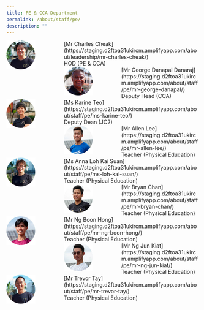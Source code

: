```yaml
---
title: PE & CCA Department
permalink: /about/staff/pe/
description: ""
---
```

<div>  
<div style="float: left">  
<img src="/images/PE-Charles-Cheak_s-1.jpg" 
    style="width:50%">
</div>  
<div></div>  
</div>	
[Mr Charles Cheak](https://staging.d2ftoa31ukircm.amplifyapp.com/about/leadership/mr-charles-cheak/)
<br>
HOD (PE & CCA)

<div>  
<div style="float: left">  
<img src="/images/PE-George-Danapal_s.jpg" 
    style="width:50%">
</div>  
<div></div>  
</div>	
[Mr George Danapal Danaraj](https://staging.d2ftoa31ukircm.amplifyapp.com/about/staff/pe/mr-george-danapal/)
<br>
Deputy Head (CCA)

<div>  
<div style="float: left">  
<img src="/images/PE-Karine-Teo_s.jpg" 
    style="width:50%">
</div>  
<div></div>  
</div>	
[Ms Karine Teo](https://staging.d2ftoa31ukircm.amplifyapp.com/about/staff/pe/ms-karine-teo/)
<br>
Deputy Dean (JC2)

<div>  
<div style="float: left">  
<img src="/images/PE-Allen-Lee_s.jpg" 
    style="width:50%">
</div>  
<div></div>  
</div>	
[Mr Allen Lee](https://staging.d2ftoa31ukircm.amplifyapp.com/about/staff/pe/mr-allen-lee/)
<br>
Teacher (Physical Education)

<div>  
<div style="float: left">  
<img src="/images/PE-Loh-Kai-Suan_s2.jpg" 
    style="width:50%">
</div>  
<div></div>  
</div>	
[Ms Anna Loh Kai Suan](https://staging.d2ftoa31ukircm.amplifyapp.com/about/staff/pe/ms-loh-kai-suan/)
<br>
Teacher (Physical Education)

<div>  
<div style="float: left">  
<img src="/images/PE-Bryan-Chan_s.jpg" 
    style="width:50%">
</div>  
<div></div>  
</div>	
[Mr Bryan Chan](https://staging.d2ftoa31ukircm.amplifyapp.com/about/staff/pe/mr-bryan-chan/)
<br>
Teacher (Physical Education)

<div>  
<div style="float: left">  
<img src="/images/PE-Ng-Boon-Hong_s.jpg" 
    style="width:50%">
</div>  
<div></div>  
</div>	
[Mr Ng Boon Hong](https://staging.d2ftoa31ukircm.amplifyapp.com/about/staff/pe/mr-ng-boon-hong/)  
<br>
Teacher (Physical Education)

<div>  
<div style="float: left">  
<img src="/images/PE-Ng-Jun-Kiat_s.jpg" 
    style="width:50%">
</div>  
<div></div>  
</div>	
[Mr Ng Jun Kiat](https://staging.d2ftoa31ukircm.amplifyapp.com/about/staff/pe/mr-ng-jun-kiat/)
<br>
Teacher (Physical Education)

<div>  
<div style="float: left">  
<img src="/images/PE-Trevor-Tay_s-1.jpg" 
    style="width:50%">
</div>  
<div></div>  
</div>	
[Mr Trevor Tay](https://staging.d2ftoa31ukircm.amplifyapp.com/about/staff/pe/mr-trevor-tay/)
<br>
Teacher (Physical Education)